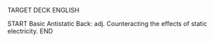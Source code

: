 TARGET DECK
ENGLISH

START
Basic
Antistatic
Back: adj. Counteracting the effects of static electricity.
END
